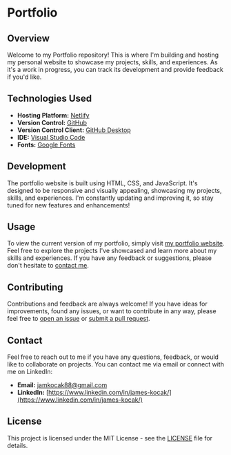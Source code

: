 # Portfolio

## Overview
Welcome to my Portfolio repository! This is where I'm building and hosting my personal website to showcase my projects, skills, and experiences. As it's a work in progress, you can track its development and provide feedback if you'd like.

## Technologies Used
- **Hosting Platform:** [Netlify](https://www.netlify.com/)
- **Version Control:** [GitHub](https://github.com/)
- **Version Control Client:** [GitHub Desktop](https://desktop.github.com/)
- **IDE:** [Visual Studio Code](https://code.visualstudio.com/)
- **Fonts:** [Google Fonts](https://fonts.google.com/)

## Development
The portfolio website is built using HTML, CSS, and JavaScript. It's designed to be responsive and visually appealing, showcasing my projects, skills, and experiences. I'm constantly updating and improving it, so stay tuned for new features and enhancements!

## Usage
To view the current version of my portfolio, simply visit [my portfolio website](https://james-kocak.netlify.app/). Feel free to explore the projects I've showcased and learn more about my skills and experiences. If you have any feedback or suggestions, please don't hesitate to [contact me](#contact).

## Contributing
Contributions and feedback are always welcome! If you have ideas for improvements, found any issues, or want to contribute in any way, please feel free to [open an issue](../../issues) or [submit a pull request](../../pulls).

## Contact
Feel free to reach out to me if you have any questions, feedback, or would like to collaborate on projects. You can contact me via email or connect with me on LinkedIn:

- **Email:** [jamkocak88@gmail.com](mailto:jamkocak88@gmail.com)
- **LinkedIn:** [https://www.linkedin.com/in/james-kocak/](https://www.linkedin.com/in/james-kocak/)


## License
This project is licensed under the MIT License - see the [LICENSE](LICENSE) file for details.
